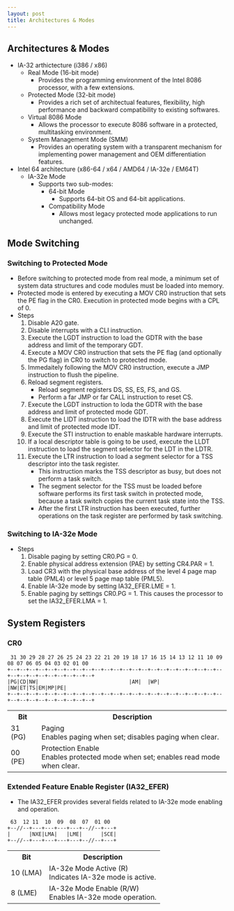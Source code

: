 ```yaml
---
layout: post
title: Architectures & Modes
---
```



## Architectures & Modes
- IA-32 arthictecture (i386 / x86)
	- Real Mode (16-bit mode)
		- Provides the programming environment of the Intel 8086 processor, with a few extensions.
	- Protected Mode (32-bit mode)
		- Provides a rich set of architectual features, flexibility, high performance and backward compatibility to existing softwares.
	- Virtual 8086 Mode
		- Allows the processor to execute 8086 software in a protected, multitasking environment.
	- System Management Mode (SMM)
		- Provides an operating system with a transparent mechanism for implementing power management and OEM differentiation features.
- Intel 64 architecture (x86-64 / x64 / AMD64 / IA-32e / EM64T)
	- IA-32e Mode
		- Supports two sub-modes:
			- 64-bit Mode
				- Supports 64-bit OS and 64-bit applications.
			- Compatibility Mode
				- Allows most legacy protected mode applications to run unchanged.



## Mode Switching
### Switching to Protected Mode
- Before switching to protected mode from real mode, a minimum set of system data structures and code modules must be loaded into memory.
- Protected mode is entered by executing a MOV CR0 instruction that sets the PE flag in the CR0. Execution in protected mode begins with a CPL of 0.
- Steps
	1. Disable A20 gate.
	1. Disable interrupts with a CLI instruction.
	1. Execute the LGDT instruction to load the GDTR with the base address and limit of the temporary GDT.
	1. Execute a MOV CR0 instruction that sets the PE flag (and optionally the PG flag) in CR0 to switch to protected mode.
	1. Immedaitely following the MOV CR0 instruction, execute a JMP instruction to flush the pipeline.
	1. Reload segment registers.
		- Reload segment registers DS, SS, ES, FS, and GS.
		- Perform a far JMP or far CALL instruction to reset CS.
	1. Execute the LGDT instruction to loda the GDTR with the base address and limit of protected mode GDT.
	1. Execute the LIDT instruction to load the IDTR with the base address and limit of protected mode IDT.
	1. Execute the STI instruction to enable maskable hardware interrupts.
	1. If a local descriptor table is going to be used, execute the LLDT instruction to load the segment selector for the LDT in the LDTR.
	1. Execute the LTR instruction to load a segment selector for a TSS descriptor into the task register.
		- This instruction marks the TSS descriptor as busy, but does not perform a task switch.
		- The segment selector for the TSS must be loaded before software performs its first task switch in protected mode, because a task switch copies the current task state into the TSS.
		- After the first LTR instruction has been executed, further operations on the task register are performed by task switching.


### Switching to IA-32e Mode
- Steps
	1. Disable paging by setting CR0.PG = 0.
	1. Enable physical address extension (PAE) by setting CR4.PAR = 1.
	1. Load CR3 with the physical base address of the level 4 page map table (PML4) or level 5 page map table (PML5).
	1. Enable IA-32e mode by setting IA32_EFER.LME = 1.
	1. Enable paging by settings CR0.PG = 1. This causes the processor to set the IA32_EFER.LMA = 1.



## System Registers
### CR0
```
 31 30 29 28 27 26 25 24 23 22 21 20 19 18 17 16 15 14 13 12 11 10 09 08 07 06 05 04 03 02 01 00
+--+--+--+--+--+--+--+--+--+--+--+--+--+--+--+--+--+--+--+--+--+--+--+--+--+--+--+--+--+--+--+--+
|PG|CD|NW|                             |AM|  |WP|                             |NW|ET|TS|EM|MP|PE|
+--+--+--+--+--+--+--+--+--+--+--+--+--+--+--+--+--+--+--+--+--+--+--+--+--+--+--+--+--+--+--+--+
```

<table>
	<tr>
		<th>Bit</th>
		<th>Description</th>
	</tr>
	<tr>
		<td>31 (PG)</td>
		<td>
			Paging<br>
			Enables paging when set; disables paging when clear.
		</td>
	</tr>
	<tr>
		<td>00 (PE)</td>
		<td>
			Protection Enable<br>
			Enables protected mode when set; enables read mode when clear.
		</td>
	</tr>
</table>


### Extended Feature Enable Register (IA32_EFER)
- The IA32_EFER provides several fields related to IA-32e mode enabling and operation.

```
 63  12 11  10  09  08  07  01 00
+--//--+---+---+---+---+--//--+---+
|      |NXE|LMA|   |LME|      |SCE|
+--//--+---+---+---+---+--//--+---+
```

<table>
	<tr>
		<th>Bit</th>
		<th>Description</th>
	</tr>
	<tr>
		<td>10 (LMA)</td>
		<td>
			IA-32e Mode Active (R)<br>
			Indicates IA-32e mode is active.
		</td>
	</tr>
	<tr>
		<td>8 (LME)</td>
		<td>
			IA-32e Mode Enable (R/W)<br>
			Enables IA-32e mode operation.
		</td>
	</tr>
</table>
